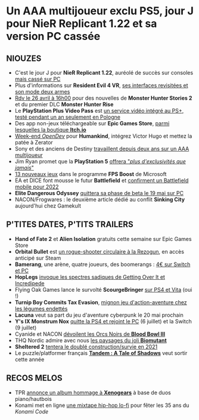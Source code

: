 # Un AAA multijoueur exclu PS5, jour J pour NieR Replicant 1.22 et sa version PC cassée

## NIOUZES

- C'est le jour J pour **NieR Replicant 1.22**, auréolé de succès sur consoles [mais cassé sur PC](https://www.pcgamesn.com/nier-replicant/ver-1-22474487139-review)
- Plus d'informations sur **Resident Evil 4 VR**, [ses interfaces revisitées et son mode deux armes](https://www.youtube.com/watch?v=bDYEIN9QlTQ)
- [Rdv le 26 avril à 16h00](https://www.gamekult.com/actualite/un-monster-hunter-digital-event-aura-lieu-le-27-avril-3050838315.html) pour des nouvelles de **Monster Hunter Stories 2** et du premier DLC **Monster Hunter Rise**
- Le **PlayStation Plus Video Pass** est [un service vidéo intégré au PS+, testé pendant un an seulement en Pologne](https://www.videogameschronicle.com/news/sony-confirms-its-testing-playstation-plus-video-pass-in-poland/)
- Des app non-jeux téléchargeable sur **Epic Games Store**, [parmi lesquelles la boutique **Itch.io**](https://www.rockpapershotgun.com/epic-games-store-has-added-a-better-game-store-itchio?utm_source=feedburner&utm_medium=feed&utm_campaign=Feed%3A+RockPaperShotgun+%28Rock%2C+Paper%2C+Shotgun%29)
- [Week-end *OpenDev*](https://www.youtube.com/watch?v=wnFSinRJFwo) pour **Humankind**, intégrez Victor Hugo et mettez la patée à Zerator
- Sony et des anciens de Destiny [travaillent depuis deux ans sur un AAA multijoueur](https://blog.playstation.com/2021/04/22/playstation-and-firewalk-studios-announce-publishing-partnership-for-a-new-original-multiplayer-ip/)
- Jim Ryan promet que la **PlayStation 5** [offrera "*plus d'exclusivités que jamais*"](https://www.vg247.com/2021/04/22/ps5-more-exclusive-games-than-ever-jim-ryan/)
- [13 nouveaux jeux](https://www.gamekult.com/actualite/xbox-series-x-s-le-fps-boost-pour-13-jeux-electronic-arts-3050838313.html) dans le programme **FPS Boost** de Microsoft
- EA et DICE font mousse le futur **Battlefield** et [confirment un Battlefield mobile pour 2022](https://www.gamekult.com/actualite/battlefield-s-annonce-sur-mobiles-pour-2022-3050838301.html)
- **Elite Dangerous Odyssey** [quittera sa phase de beta le 19 mai sur PC](https://www.gamekult.com/actualite/elite-dangerous-odyssey-prend-date-pour-le-19-mai-sur-pc-3050838291.html)
- NACON/Frogwares : le deuxième article dédié au conflit **Sinking City** aujourd'hui chez Gamekult

## P'TITES DATES, P'TITS TRAILERS

- **Hand of Fate 2** et **Alien Isolation** gratuits cette semaine sur Epic Games Store
- **Orbital Bullet** est [un rogue-shooter circulaire à la Rezogun](https://www.youtube.com/watch?v=cGxQRX-kN00), en accès anticipé sur Steam
- **Bamerang**, une arène, quatre joueurs, des boomerangs : [4€ sur Switch et PC](https://www.youtube.com/watch?v=MVNCqgF6ECY)
- **HopLegs** [invoque les spectres sadiques de Getting Over It et Incredipede](https://www.youtube.com/watch?v=wqBnYG2_zlg) 
- Flying Oak Games lance le survolté **ScourgeBringer** [sur PS4 et Vita](https://www.youtube.com/watch?v=47_HQcnAXao) (oui !)
- **Turnip Boy Commits Tax Evasion**, [mignon jeu d'action-aventure chez les légumes endettés](https://www.youtube.com/watch?v=V25xuTa5j3Y)
- **Lacuna** veut sa part du jeu d'aventure cyberpunk le 20 mai prochain
- **Y's IX Monstrum Nox** [quitte la PS4 et rejoint le PC](https://www.youtube.com/watch?v=pFsQu5y26qU) (6 juillet) et la Switch (9 juillet)
- Cyanide et NACON [dévoilent les Orcs Noirs de **Blood Bowl III**](https://www.youtube.com/watch?v=lYNghLqg_T4)
- THQ Nordic admire avec nous [les paysages du joli **Biomutant**](https://www.youtube.com/watch?v=19kdFP0-k1U)
- **Sheltered 2** [tentera le doublé construction/survie en 2021](https://www.youtube.com/watch?v=h43c_LP7qYE)
- Le puzzle/platformer français [**Tandem : A Tale of Shadows**](https://www.youtube.com/watch?v=eQ2LYyOUYVA) veut sortir cette année

## RECOS MELOS

- TPR [annonce un album hommage à **Xenogears**](https://www.youtube.com/watch?v=d3Y6DAOn3RE) à base de duos piano/hautbois
- Konami met en ligne [une mixtape hip-hop lo-fi](https://www.youtube.com/watch?v=wtAg2t5P-cE) pour fêter les 35 ans du *Konami Code*
